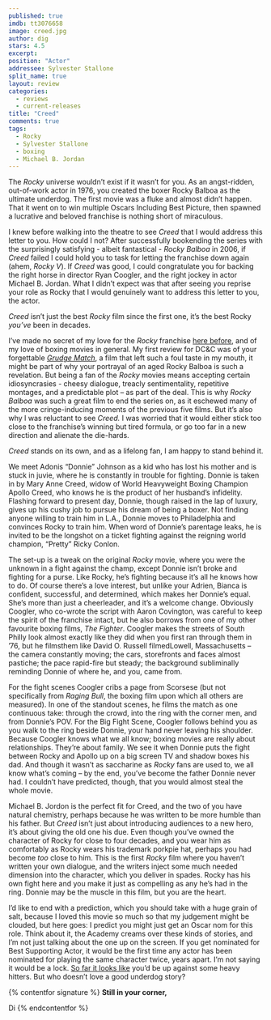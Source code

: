 ```yaml
---
published: true
imdb: tt3076658
image: creed.jpg
author: dig
stars: 4.5
excerpt: 
position: "Actor"
addressee: Sylvester Stallone
split_name: true
layout: review
categories: 
  - reviews
  - current-releases
title: "Creed"
comments: true
tags: 
  - Rocky
  - Sylvester Stallone
  - boxing
  - Michael B. Jordan
---
```

The _Rocky_ universe wouldn’t exist if it wasn’t for you. As an angst-ridden, out-of-work actor in 1976, you created the boxer Rocky Balboa as the ultimate underdog. The first movie was a fluke and almost didn’t happen. That it went on to win multiple Oscars Including Best Picture, then spawned a lucrative and beloved franchise is nothing short of miraculous. 

I knew before walking into the theatre to see _Creed_ that I would address this letter to you. How could I not? After successfully bookending the series with the surprisingly satisfying - albeit fantastical - _Rocky Balboa_ in 2006, if _Creed_ failed I could hold you to task for letting the franchise down again (ahem, _Rocky V_). If _Creed_ was good, I could congratulate you for backing the right horse in director Ryan Coogler, and the right jockey in actor Michael B. Jordan. What I didn’t expect was that after seeing you reprise your role as Rocky that I would genuinely want to address this letter to you, the actor.

_Creed_ isn’t just the best _Rocky_ film since the first one, it’s the best Rocky _you’ve_ been in decades. 

I’ve made no secret of my love for the _Rocky_ franchise [here before](http://www.dearcastandcrew.com/content/2015/6/11/requiem-for-an-underdog.html), and of my love of boxing movies in general. My first review for DC&C was of your forgettable [_Grudge Match_](http://www.dearcastandcrew.com/content/2013/12/19/grudge-match.html), a film that left such a foul taste in my mouth, it might be part of why your portrayal of an aged Rocky Balboa is such a revelation. But being a fan of the _Rocky_ movies means accepting certain idiosyncrasies - cheesy dialogue, treacly sentimentality, repetitive montages, and a predictable plot – as part of the deal. This is why _Rocky Balboa_ was such a great film to end the series on, as it eschewed many of the more cringe-inducing moments of the previous five films. But it’s also why I was reluctant to see _Creed._ I was worried that it would either stick too close to the franchise’s winning but tired formula, or go too far in a new direction and alienate the die-hards.

_Creed_ stands on its own, and as a lifelong fan, I am happy to stand behind it.  


We meet Adonis “Donnie” Johnson as a kid who has lost his mother and is stuck in juvie, where he is constantly in trouble for fighting. Donnie is taken in by Mary Anne Creed, widow of World Heavyweight Boxing Champion Apollo Creed, who knows he is the product of her husband’s infidelity. Flashing forward to present day, Donnie, though raised in the lap of luxury, gives up his cushy job to pursue his dream of being a boxer. Not finding anyone willing to train him in L.A., Donnie moves to Philadelphia and convinces Rocky to train him. When word of Donnie’s parentage leaks, he is invited to be the longshot on a ticket fighting against the reigning world champion, “Pretty” Ricky Conlon. 


The set-up is a tweak on the original _Rocky_ movie, where you were the unknown in a fight against the champ, except Donnie isn’t broke and fighting for a purse. Like Rocky, he’s fighting because it’s all he knows how to do. Of course there’s a love interest, but unlike your Adrien, Bianca is confident, successful, and determined, which makes her Donnie’s equal. She’s more than just a cheerleader, and it’s a welcome change. Obviously Coogler, who co-wrote the script with Aaron Covington, was careful to keep the spirit of the franchise intact, but he also borrows from one of my other favourite boxing films, _The Fighter_. Coogler makes the streets of South Philly look almost exactly like they did when you first ran through them in ’76, but he filmsthem like David O. Russell filmedLowell, Massachusetts – the camera constantly moving; the cars, storefronts and faces almost pastiche; the pace rapid-fire but steady; the background subliminally reminding Donnie of where he, and you, came from.

For the fight scenes Coogler cribs a page from Scorsese (but not specifically from _Raging Bull_, the boxing film upon which all others are measured). In one of the standout scenes, he films the match as one continuous take: through the crowd, into the ring with the corner men, and from Donnie’s POV. For the Big Fight Scene, Coogler follows behind you as you walk to the ring beside Donnie, your hand never leaving his shoulder. Because Coogler knows what we all know; boxing movies are really about relationships. They’re about family. We see it when Donnie puts the fight between Rocky and Apollo up on a big screen TV and shadow boxes his dad. And though it wasn’t as saccharine as _Rocky_ fans are used to, we all know what’s coming – by the end, you’ve become the father Donnie never had. I couldn’t have predicted, though, that you would almost steal the whole movie.

Michael B. Jordon is the perfect fit for Creed, and the two of you have natural chemistry, perhaps because he was written to be more humble than his father. But _Creed_ isn’t just about introducing audiences to a new hero, it’s about giving the old one his due. Even though you’ve owned the character of Rocky for close to four decades, and you wear him as comfortably as Rocky wears his trademark porkpie hat, perhaps you had become _too_ close to him. This is the first _Rocky_ film where you haven’t written your own dialogue, and the writers inject some much needed dimension into the character, which you deliver in spades. Rocky has his own fight here and you make it just as compelling as any he’s had in the ring. Donnie may be the muscle in this film, but you are the heart. 

I’d like to end with a prediction, which you should take with a huge grain of salt, because I loved this movie so much so that my judgement might be clouded, but here goes: I predict you might just get an Oscar nom for this role. Think about it, the Academy creams over these kinds of stories, and I’m not just talking about the one up on the screen. If you get nominated for Best Supporting Actor, it would be the first time any actor has been nominated for playing the same character twice, years apart. I’m not saying it would be a lock.  [So far it looks like](http://www.indiewire.com/article/2016-oscar-predictions-best-supporting-actor-20150525) you’d be up against some heavy hitters. But who doesn’t love a good underdog story?

{% contentfor signature %}
**Still in your corner,**

Di
{% endcontentfor %}